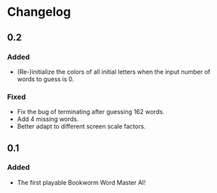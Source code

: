 # Changelog

## 0.2

### Added

- (Re-)initialize the colors of all initial letters when the input number of words to guess is 0.

### Fixed

- Fix the bug of terminating after guessing 162 words.
- Add 4 missing words.
- Better adapt to different screen scale factors.

## 0.1

### Added

- The first playable Bookworm Word Master AI!

